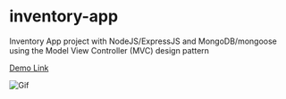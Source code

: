 # inventory-app

Inventory App project with NodeJS/ExpressJS and MongoDB/mongoose using the Model View Controller (MVC) design pattern

[Demo Link](inventory-app-16432.herokuapp.com/)

![Gif](inventory.gif)
